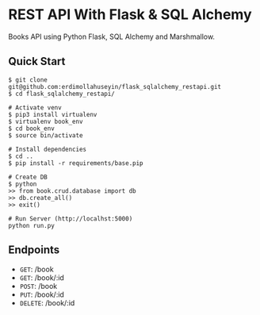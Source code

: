 # REST API With Flask & SQL Alchemy

Books API using Python Flask, SQL Alchemy and Marshmallow.

## Quick Start

```
$ git clone git@github.com:erdimollahuseyin/flask_sqlalchemy_restapi.git
$ cd flask_sqlalchemy_restapi/

# Activate venv
$ pip3 install virtualenv
$ virtualenv book_env
$ cd book_env
$ source bin/activate

# Install dependencies
$ cd ..
$ pip install -r requirements/base.pip

# Create DB
$ python
>> from book.crud.database import db
>> db.create_all()
>> exit()

# Run Server (http://localhst:5000)
python run.py

```
## Endpoints

- `GET`: /book
- `GET`: /book/:id
- `POST`: /book
- `PUT`: /book/:id
- `DELETE`: /book/:id
